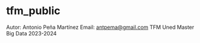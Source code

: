 # tfm_public
Autor: Antonio Peña Martínez
Email: antpema@gmail.com
TFM Uned Master Big Data 2023-2024
